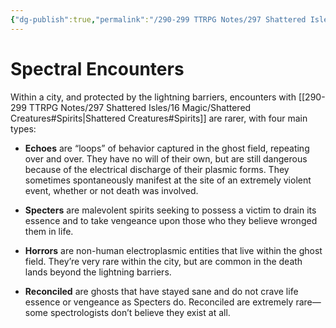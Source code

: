 ```yaml
---
{"dg-publish":true,"permalink":"/290-299 TTRPG Notes/297 Shattered Isles/16 Magic/Spectral Encounter/"}
---
```



# Spectral Encounters

Within a city, and protected by the lightning barriers, encounters with [[290-299 TTRPG Notes/297 Shattered Isles/16 Magic/Shattered Creatures#Spirits\|Shattered Creatures#Spirits]] are rarer, with four main types:

-   **Echoes** are “loops” of behavior captured in the ghost field, repeating over and over. They have no will of their own, but are still dangerous because of the electrical discharge of their plasmic forms. They sometimes spontaneously manifest at the site of an extremely violent event, whether or not death was involved.

-   **Specters** are malevolent spirits seeking to possess a victim to drain its essence and to take vengeance upon those who they believe wronged them in life.

-   **Horrors** are non-human electroplasmic entities that live within the ghost field. They’re very rare within the city, but are common in the death lands beyond the lightning barriers.

-   **Reconciled** are ghosts that have stayed sane and do not crave life essence or vengeance as Specters do. Reconciled are extremely rare—some spectrologists don’t believe they exist at all.